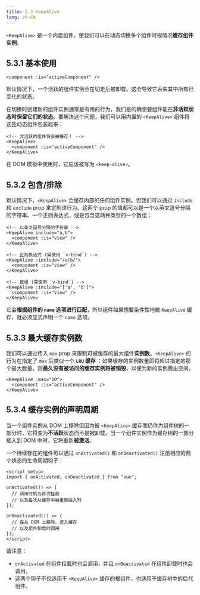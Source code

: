 ```yaml
---
title: 5.3 KeepAlive
lang: zh-CN
---
```


`<KeepAlive>` 是一个内置组件，使我们可以在动态切换多个组件时视情况**缓存组件实例**。

## 5.3.1 基本使用

```vue
<component :is="activeComponent" />
```

默认情况下，一个活跃的组件实例会在切走后被卸载。这会导致它丢失其中所有已变化的状态。

在切换时创建新的组件实例通常是有用的行为，我们是的确想要组件能在**非活跃状态时保留它们的状态**。要解决这个问题，我们可以用内置的 `<KeepAlive>` 组件将这些动态组件包装起来：

```vue
<!-- 非活跃的组件将会被缓存！ -->
<KeepAlive>
  <component :is="activeComponent" />
</KeepAlive>
```

在 DOM 模板中使用时，它应该被写为 `<keep-alive>`。

## 5.3.2 包含/排除

默认情况下，`<KeepAlive>` 会缓存内部的任何组件实例。但我们可以通过 `include` 和 `exclude` prop 来定制该行为。这两个 prop 的值都可以是一个以英文逗号分隔的字符串、一个正则表达式，或是包含这两种类型的一个数组：

```vue
<!-- 以英文逗号分隔的字符串 -->
<KeepAlive include="a,b">
  <component :is="view" />
</KeepAlive>

<!-- 正则表达式 (需使用 `v-bind`) -->
<KeepAlive :include="/a|b/">
  <component :is="view" />
</KeepAlive>

<!-- 数组 (需使用 `v-bind`) -->
<KeepAlive :include="['a', 'b']">
  <component :is="view" />
</KeepAlive>
```

它会**根据组件的 `name` 选项进行匹配**，所以组件如果想要条件性地被 `KeepAlive` 缓存，就必须显式声明一个 `name` 选项。

## 5.3.3 最大缓存实例数

我们可以通过传入 `max` prop 来限制可被缓存的最大组件**实例数**。`<KeepAlive>` 的行为在指定了 `max` 后类似一个 **`LRU` 缓存** ：如果缓存的实例数量即将超过指定的那个最大数量，则**最久没有被访问的缓存实例将被销毁**，以便为新的实例腾出空间。

```vue
<KeepAlive :max="10">
  <component :is="activeComponent" />
</KeepAlive>
```

## 5.3.4 缓存实例的声明周期

当一个组件实例从 DOM 上移除但因为被 `<KeepAlive>` 缓存而仍作为组件树的一部分时，它将变为**不活跃**状态而不是被卸载。当一个组件实例作为缓存树的一部分插入到 DOM 中时，它将重新**被激活**。

一个持续存在的组件可以通过 `onActivated()` 和 `onDeactivated()` 注册相应的两个状态的生命周期钩子：

```vue
<script setup>
import { onActivated, onDeactivated } from "vue";

onActivated(() => {
  // 调用时机为首次挂载
  // 以及每次从缓存中被重新插入时
});

onDeactivated(() => {
  // 在从 DOM 上移除、进入缓存
  // 以及组件卸载时调用
});
</script>
```

请注意：

- `onActivated` 在组件挂载时也会调用，并且 `onDeactivated` 在组件卸载时也会调用。
- 这两个钩子不仅适用于 `<KeepAlive>` 缓存的根组件，也适用于缓存树中的后代组件。
